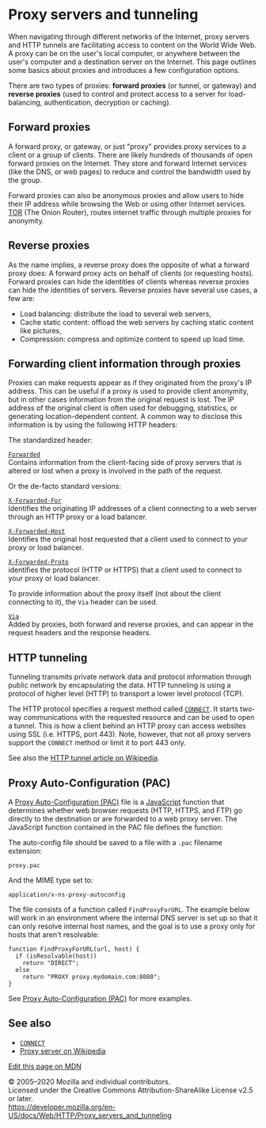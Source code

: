 Proxy servers and tunneling
===========================

When navigating through different networks of the Internet, proxy servers and HTTP tunnels are facilitating access to content on the World Wide Web. A proxy can be on the user's local computer, or anywhere between the user's computer and a destination server on the Internet. This page outlines some basics about proxies and introduces a few configuration options.

There are two types of proxies: **forward proxies** (or tunnel, or gateway) and **reverse proxies** (used to control and protect access to a server for load-balancing, authentication, decryption or caching).

Forward proxies
---------------

A forward proxy, or gateway, or just "proxy" provides proxy services to a client or a group of clients. There are likely hundreds of thousands of open forward proxies on the Internet. They store and forward Internet services (like the DNS, or web pages) to reduce and control the bandwidth used by the group.

Forward proxies can also be anonymous proxies and allow users to hide their IP address while browsing the Web or using other Internet services. [TOR](https://www.torproject.org/) (The Onion Router), routes internet traffic through multiple proxies for anonymity.

Reverse proxies
---------------

As the name implies, a reverse proxy does the opposite of what a forward proxy does: A forward proxy acts on behalf of clients (or requesting hosts). Forward proxies can hide the identities of clients whereas reverse proxies can hide the identities of servers. Reverse proxies have several use cases, a few are:

-   Load balancing: distribute the load to several web servers,
-   Cache static content: offload the web servers by caching static content like pictures,
-   Compression: compress and optimize content to speed up load time.

Forwarding client information through proxies
---------------------------------------------

Proxies can make requests appear as if they originated from the proxy's IP address. This can be useful if a proxy is used to provide client anonymity, but in other cases information from the original request is lost. The IP address of the original client is often used for debugging, statistics, or generating location-dependent content. A common way to disclose this information is by using the following HTTP headers:

The standardized header:

[`Forwarded`](headers/forwarded)  
Contains information from the client-facing side of proxy servers that is altered or lost when a proxy is involved in the path of the request.

Or the de-facto standard versions:

 [`X-Forwarded-For`](headers/x-forwarded-for)   
Identifies the originating IP addresses of a client connecting to a web server through an HTTP proxy or a load balancer.

 [`X-Forwarded-Host`](headers/x-forwarded-host)   
Identifies the original host requested that a client used to connect to your proxy or load balancer.

 [`X-Forwarded-Proto`](headers/x-forwarded-proto)   
identifies the protocol (HTTP or HTTPS) that a client used to connect to your proxy or load balancer.

To provide information about the proxy itself (not about the client connecting to it), the `Via` header can be used.

[`Via`](headers/via)  
Added by proxies, both forward and reverse proxies, and can appear in the request headers and the response headers.

HTTP tunneling
--------------

Tunneling transmits private network data and protocol information through public network by encapsulating the data. HTTP tunneling is using a protocol of higher level (HTTP) to transport a lower level protocol (TCP).

The HTTP protocol specifies a request method called [`CONNECT`](methods/connect). It starts two-way communications with the requested resource and can be used to open a tunnel. This is how a client behind an HTTP proxy can access websites using SSL (i.e. HTTPS, port 443). Note, however, that not all proxy servers support the `CONNECT` method or limit it to port 443 only.

See also the [HTTP tunnel article on Wikipedia](https://en.wikipedia.org/wiki/HTTP_tunnel).

Proxy Auto-Configuration (PAC)
------------------------------

A [Proxy Auto-Configuration (PAC)](proxy_servers_and_tunneling/proxy_auto-configuration_(pac)_file) file is a [JavaScript](https://developer.mozilla.org/en-US/docs/Web/JavaScript) function that determines whether web browser requests (HTTP, HTTPS, and FTP) go directly to the destination or are forwarded to a web proxy server. The JavaScript function contained in the PAC file defines the function:

The auto-config file should be saved to a file with a `.pac` filename extension:

    proxy.pac

And the MIME type set to:

    application/x-ns-proxy-autoconfig

The file consists of a function called `FindProxyForURL`. The example below will work in an environment where the internal DNS server is set up so that it can only resolve internal host names, and the goal is to use a proxy only for hosts that aren't resolvable:

    function FindProxyForURL(url, host) {
      if (isResolvable(host))
        return "DIRECT";
      else
        return "PROXY proxy.mydomain.com:8080";
    }

See [Proxy Auto-Configuration (PAC)](proxy_servers_and_tunneling/proxy_auto-configuration_(pac)_file) for more examples.

See also
--------

-   [`CONNECT`](methods/connect)
-   [Proxy server on Wikipedia](https://en.wikipedia.org/wiki/Proxy_server)

<a href="https://developer.mozilla.org/en-US/docs/Web/HTTP/Proxy_servers_and_tunneling$edit" class="_attribution-link">Edit this page on MDN</a>

© 2005–2020 Mozilla and individual contributors.  
Licensed under the Creative Commons Attribution-ShareAlike License v2.5 or later.  
<a href="https://developer.mozilla.org/en-US/docs/Web/HTTP/Proxy_servers_and_tunneling" class="_attribution-link">https://developer.mozilla.org/en-US/docs/Web/HTTP/Proxy_servers_and_tunneling</a>
